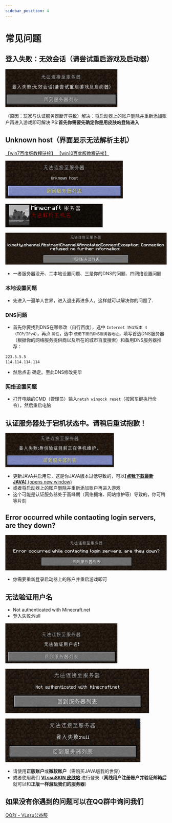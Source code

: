 ```yaml
---
sidebar_position: 4
---
```


# 常见问题

## 登入失败：无效会话（请尝试重启游戏及启动器）

![](/img/mcserver/登入失败：无效会话（请尝试重启游戏及启动器）.png)

（原因：玩家与认证服务器断开导致）解决：将启动器上的账户删除并重新添加账户再进入游戏即可解决 PS:**首先你需要先确定你是用皮肤站登陆进入**

## Unknown host（**界面显示无法解析主机**）

[【win7百度版教程链接】 ](https://jingyan.baidu.com/article/f71d60375584591ab641d13c.html)[【win10百度版教程链接】](https://jingyan.baidu.com/article/2fb0ba40833b0a00f2ec5f28.html)

![](/img/mcserver/Unknown-host.png)

![](/img/mcserver/无法解析主机名.png)

![](/img/mcserver/io.netty.png)

* 一者服务器没开、二本地设置问题、三是你的DNS的问题、四网络设置问题

### 本地设置问题

* 先进入一遍单人世界，进入退出再进多人，这样就可以解决你的问题了.

### DNS问题

* 首先你要找到DNS在哪修改（自行百度），选中 `Internet 协议版本 4（TCP/IPv4）`，再点 `属性`，选中 `使用下面的DNS服务器地址`，填写首选DNS服务器（根据你的网络服务提供商以及所在的城市百度搜索）和备用DNS服务器推荐：

```
223.5.5.5
114.114.114.114
```

* 然后点击 确定。至此DNS修改完毕

### 网络设置问题

* 打开电脑的CMD（管理员）输入`netsh winsock reset`（按回车键执行命令），然后重启电脑

## 认证服务器处于宕机状态中。请稍后重试抱歉！

![](/img/mcserver/登入失败身份验证目前正在停机维护.png)

* 更新JAVA并启用它，这是你JAVA版本过低导致的，可以[**\[点我下载最新JAVA\]** (opens new window)](https://en.vessoft.com/software/windows/download/java)
* 或者将启动器上的账户删除并重新添加账户再进入游戏
* 这个可能是认证服务器处于高峰期（网络拥堵、网站维护等）导致的，你可稍等片刻

## Error occurred while contaoting login servers, are they down? 

![Error occurred while contaoting login servers, are they down?](/img/mcserver/Error-occurred.png)

* 你需要重新登录启动器上的账户并重启游戏即可

## 无法验证用户名

* Not authenticated with Minecraft.net
* 登入失败:Null

![无法验证用户名](/img/mcserver/无法验证用户名.png)

![Not authenticated with Minecraft.net](/img/mcserver/Not-authenticated-with-Minecraft.net.png)

![登入失败:Null](/img/mcserver/登入失败Null.png)

* 请使用**正版账户**或**微软账户**（需购买JAVA版我的世界）
* 或者使用我们 [**VLssuSKIN 皮肤站**](broken-reference) 进行登录（**离线用户注册账户并验证邮箱后**就可以和**正版一样游玩我们的服务器**）

## 如果没有你遇到的问题可以在QQ群中询问我们 

[QQ群 - VLssu公益服](https://jq.qq.com/?_wv=1027&k=0anjDlw3)
